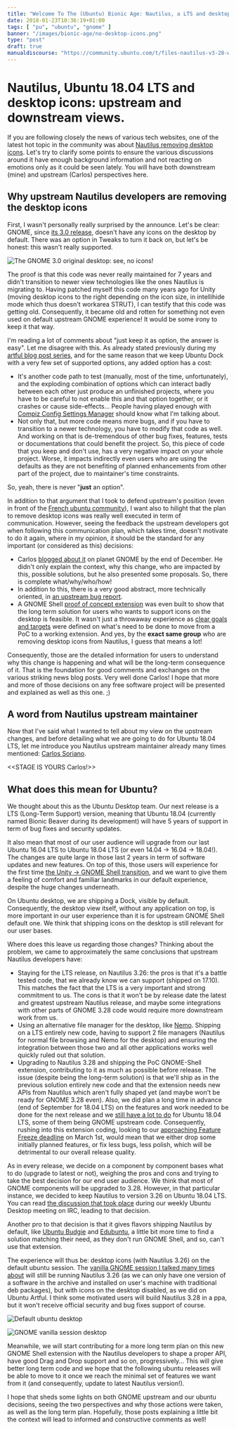 ```yaml
---
title: "Welcome To The (Ubuntu) Bionic Age: Nautilus, a LTS and desktop icons"
date: 2018-01-23T10:36:19+01:00
tags: [ "pu", "ubuntu", "gnome" ]
banner: "/images/bionic-age/no-desktop-icons.png"
type: "post"
draft: true
manualdiscourse: "https://community.ubuntu.com/t/files-nautilus-v3-28-will-lose-the-desktop-icons-capability/3115"
---
```


# Nautilus, Ubuntu 18.04 LTS and desktop icons: upstream and downstream views.

If you are following closely the news of various tech websites, one of the latest hot topic in the community was about [Nautilus removing desktop icons](https://csorianognome.wordpress.com/2017/12/21/nautilus-desktop-plans/). Let's try to clarify some points to ensure the various discussions around it have enough background information and not reacting on emotions only as it could be seen lately. You will have both downstream (mine) and upstream (Carlos) perspectives here.

## Why upstream Nautilus developers are removing the desktop icons

First, I wasn't personally really surprised by the announce. Let's be clear: GNOME, since [its 3.0 release](https://help.gnome.org/misc/release-notes/3.0/), doesn't have any icons on the desktop by default. There was an option in Tweaks to turn it back on, but let's be honest: this wasn't really supported.

![The GNOME 3.0 original desktop: see, no icons!](https://help.gnome.org/misc/release-notes/3.0/figures/gnome-3-0.png.fr)

The proof is that this code was never really maintained for 7 years and didn't transition to newer view technologies like the ones Nautilus is migrating to. Having patched myself this code many years ago for Unity (moving desktop icons to the right depending on the icon size, in intellihide mode which thus doesn't workarea STRUT), I can testify that this code was getting old. Consequently, it became old and rotten for something not even used on default upstream GNOME experience! It would be some irony to keep it that way.

I'm reading a lot of comments about "just keep it as option, the answer is easy". Let me disagree with this. As already stated previously during my [artful blog post series](https://didrocks.fr/2017/08/18/ubuntu-gnome-shell-in-artful-day-5/), and for the same reason that we keep Ubuntu Dock with a very few set of supported options, any added option has a cost:

* It's another code path to test (manually, most of the time, unfortunately), and the exploding combination of options which can interact badly between each other just produce an unfinished projects, where you have to be careful to not enable this and that option together, or it crashes or cause side-effects… People having played enough with [Compiz Config Settings Manager](http://wiki.compiz.org/CCSM) should know what I'm talking about.
* Not only that, but more code means more bugs, and if you have to transition to a newer technology, you have to modify that code as well. And working on that is  de-tremendous of other bug fixes, features, tests or documentations that could benefit the project. So, this piece of code that you keep and don't use, has a very negative impact on your whole project. Worse, it impacts indirectly even users who are using the defaults as they are not benefiting of planned enhancements from other part of the project, due to maintainer's time constraints.

So, yeah, there is never "**just** an option".

In addition to that argument that I took to defend upstream's position (even in front of the [French ubuntu community](https://forum.ubuntu-fr.org/viewtopic.php?pid=21849646#p21849646)), I want also to hilight that the plan to remove desktop icons was really well executed in term of communication. However, seeing the feedback the upstream developers got when following this communication plan, which takes time, doesn't motivate to do it again, where in my opinion, it should be the standard for any important (or considered as this) decisions:

* Carlos [blogged about it](https://csorianognome.wordpress.com/2017/12/21/nautilus-desktop-plans/) on planet GNOME by the end of December. He didn't only explain the context, why this change, who are impacted by this, possible solutions, but he also presented some proposals. So, there is complete what/why/who/how!
* In addition to this, there is a very good abstract, more technically oriented, in [an upstream bug report](https://gitlab.gnome.org/GNOME/nautilus/issues/158).
* A GNOME Shell [proof of concept extension](https://gitlab.gnome.org/csoriano/org.gnome.desktop-icons) was even built to show that the long term solution for users who wants to support icons on the desktop is feasible. It wasn't just a throwaway experience as [clear goals and targets](https://gitlab.gnome.org/csoriano/org.gnome.desktop-icons/issues/1) were defined on what's need to be done to move from a PoC to a working extension. And yes, by the **exact same group** who are removing desktop icons from Nautilus, I guess that means a lot!

Consequently, those are the detailed information for users to understand why this change is happening and what will be the long-term consequence of it. That is the foundation for good comments and exchanges on the various striking news blog posts. Very well done Carlos! I hope that more and more of those decisions on any free software project will be presented and explained as well as this one. ;)

## A word from Nautilus upstream maintainer

Now that I've said what I wanted to tell about my view on the upstream changes, and before detailing what we are going to do for Ubuntu 18.04 LTS, let me introduce you Nautilus upstream maintainer already many times mentioned: [Carlos Soriano](https://csorianognome.wordpress.com).

<<STAGE IS YOURS Carlos!>>

## What does this mean for Ubuntu?

We thought about this as the Ubuntu Desktop team. Our next release is a LTS (Long-Term Support) version, meaning that Ubuntu 18.04 (currently named Bionic Beaver during its development) will have 5 years of support in term of bug fixes and security updates.

It also mean that most of our user audience will upgrade from our last Ubuntu 16.04 LTS to Ubuntu 18.04 LTS (or even 14.04 -> 16.04 -> 18.04!). The changes are quite large in those last 2 years in term of software updates and new features. On top of this, those users will experience for the first time [the Unity -> GNOME Shell transition](https://didrocks.fr/2017/08/03/ubuntu--guadec-2017-and-plans-for-gnome-shell-migration/), and we want to give them a feeling of comfort and familiar landmarks in our default experience, despite the huge changes underneath.

On Ubuntu desktop, we are shipping a Dock, visible by default. Consequently, the desktop view itself, without any application on top, is more important in our user experience than it is for upstream GNOME Shell default one. We think that shipping icons on the desktop is still relevant for our user bases.

Where does this leave us regarding those changes? Thinking about the problem, we came to approximately the same conclusions that upstream Nautilus developers have:

* Staying for the LTS release, on Nautilus 3.26: the pros is that it's a battle tested code, that we already know we can support (shipped on 17.10). This matches the fact that the LTS is a very important and strong commitment to us. The cons is that it won't be by release date the latest and greatest upstream Nautilus release, and maybe some integrations with other parts of GNOME 3.28 code would require more downstream work from us.
* Using an alternative file manager for the desktop, like [Nemo](https://github.com/linuxmint/nemo). Shipping on a LTS entirely new code, having to support 2 file managers (Nautilus for normal file browsing and Nemo for the desktop) and ensuring the integration between those two and all other applications works well quickly ruled out that solution.
* Upgrading to Nautilus 3.28 and shipping the PoC GNOME-Shell extension, contributing to it as much as possible before release. The issue (despite being the long-term solution) is that we'll ship as in the previous solution entirely new code and that the extension needs new APIs from Nautilus which aren't fully shaped yet (and maybe won't be ready for GNOME 3.28 even). Also, we did plan a long time in advance (end of September for 18.04 LTS) on the features and work needed to be done for the next release and we [still have a lot to do](https://trello.com/b/lsBmkzPY/ubuntu-desktop-1804-cycle) for Ubuntu 18.04 LTS, some of them being GNOME upstream code. Consequently, rushing into this extension coding, looking to our [approaching Feature Freeze deadline](https://wiki.ubuntu.com/BionicBeaver/ReleaseSchedule) on March 1st, would mean that we either drop some initially planned features, or fix less bugs, less polish, which will be detrimental to our overall release quality.

As in every release, we decide on a component by component bases what to do (upgrade to latest or not), weighing the pros and cons and trying to take the best decision for our end user audience. We think that most of GNOME components will be upgraded to 3.28. However, in that particular instance, we decided to keep Nautilus to version 3.26 on Ubuntu 18.04 LTS. You can read [the discussion that took place](https://irclogs.ubuntu.com/2018/01/09/%23ubuntu-desktop.html?_ga=2.198019628.2006842383.1516351034-90769605.1516351034#t14:46) during our weekly Ubuntu Desktop meeting on IRC, leading to that decision.

Another pro to that decision is that it gives flavors shipping Nautilus by default, like [Ubuntu Budgie](https://ubuntubudgie.org/) and [Edubuntu](https://www.edubuntu.org/), a little bit more time to find a solution matching their need, as they don't run GNOME Shell, and so, can't use that extension.

The experience will thus be: desktop icons (with Nautilus 3.26) on the default ubuntu session. The [vanilla GNOME session I talked many times about](https://didrocks.fr/2017/08/15/ubuntu-gnome-shell-in-artful-day-2/) will still be running Nautilus 3.26 (as we can only have one version of a software in the archive and installed on user's machine with traditional deb packages), but with icons on the desktop disabled, as we did on Ubuntu Artful. I think some motivated users will build Nautilus 3.28 in a ppa, but it won't receive official security and bug fixes support of course.

![Default ubuntu desktop](/images/artful-shell-transition/final_freeze_ubuntu_17.04_desktop.png)

![GNOME vanilla session desktop](/images/artful-shell-transition/vanilla-gnome-17.10.png)

Meanwhile, we will start contributing for a more long term plan on this new GNOME Shell extension with the Nautilus developers to shape a proper API, have good Drag and Drop support and so on, progressively… This will give better long term code and we hope that the following ubuntu releases will be able to move to it once we reach the minimal set of features we want from it (and consequently, update to latest Nautilus version!).

I hope that sheds some lights on both GNOME upstream and our ubuntu decisions, seeing the two perspectives and why those actions were taken, as well as the long term plan. Hopefully, those posts explaining a little bit the context will lead to informed and constructive comments as well!
